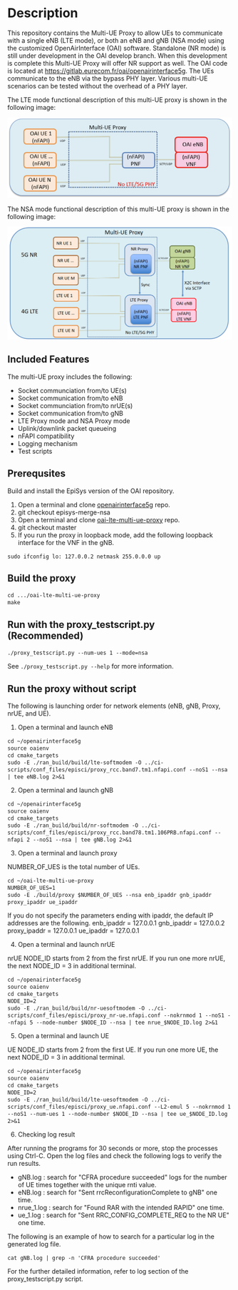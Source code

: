 # Description #

This repository contains the Multi-UE Proxy to allow UEs to communicate with a single eNB (LTE mode), or both an eNB and gNB (NSA mode) using the customized OpenAirInterface (OAI) software. Standalone (NR mode) is still under development in the OAI develop branch. When this development is complete this Multi-UE Proxy will offer NR support as well. The OAI code is located at https://gitlab.eurecom.fr/oai/openairinterface5g. The UEs communicate to the eNB via the bypass PHY layer. Various multi-UE scenarios can be tested without the overhead of a PHY layer.

The LTE mode functional description of this multi-UE proxy is shown in the following image:

![LTE Mode Open Source Proxy Functional Diagram](functional_diagram.png)

The NSA mode functional description of this multi-UE proxy is shown in the following image:

![NSA Mode Open Source Proxy Functional Diagram](functional_diagram_nsa_mode.png)

## Included Features ##

The multi-UE proxy includes the following:

- Socket communciation from/to UE(s)
- Socket communication from/to eNB
- Socket communciation from/to nrUE(s)
- Socket communication from/to gNB
- LTE Proxy mode and NSA Proxy mode
- Uplink/downlink packet queueing
- nFAPI compatibility
- Logging mechanism
- Test scripts

## Prerequsites ##

Build and install the EpiSys version of the OAI repository.

1. Open a terminal and clone [openairinterface5g](https://gitlab.eurecom.fr/oai/openairinterface5g.git) repo.
2. git checkout episys-merge-nsa
3. Open a terminal and clone [oai-lte-multi-ue-proxy](https://github.com/EpiSci/oai-lte-multi-ue-proxy.git) repo.
4. git checkout master
5. If you run the proxy in loopback mode, add the following loopback interface for the VNF in the gNB.

```shell
sudo ifconfig lo: 127.0.0.2 netmask 255.0.0.0 up
```


## Build the proxy ##

```shell
cd .../oai-lte-multi-ue-proxy
make
```

## Run with the proxy_testscript.py (Recommended) ##

```shell
./proxy_testscript.py --num-ues 1 --mode=nsa
```

See `./proxy_testscript.py --help` for more information.


## Run the proxy without script ##

The following is launching order for network elements (eNB, gNB, Proxy, nrUE, and UE).

1. Open a terminal and launch eNB

```shell
cd ~/openairinterface5g
source oaienv
cd cmake_targets
sudo -E ./ran_build/build/lte-softmodem -O ../ci-scripts/conf_files/episci/proxy_rcc.band7.tm1.nfapi.conf --noS1 --nsa | tee eNB.log 2>&1
```

2. Open a terminal and launch gNB

```shell
cd ~/openairinterface5g
source oaienv
cd cmake_targets
sudo -E ./ran_build/build/nr-softmodem -O ../ci-scripts/conf_files/episci/proxy_rcc.band78.tm1.106PRB.nfapi.conf --nfapi 2 --noS1 --nsa | tee gNB.log 2>&1
```

3. Open a terminal and launch proxy

NUMBER_OF_UES is the total number of UEs.

```shell
cd ~/oai-lte-multi-ue-proxy
NUMBER_OF_UES=1
sudo -E ./build/proxy $NUMBER_OF_UES --nsa enb_ipaddr gnb_ipaddr proxy_ipaddr ue_ipaddr
```

If you do not specify the parameters ending with ipaddr, the default IP addresses are the following.
enb_ipaddr = 127.0.0.1
gnb_ipaddr = 127.0.0.2
proxy_ipaddr = 127.0.0.1
ue_ipaddr = 127.0.0.1

4. Open a terminal and launch nrUE

nrUE NODE_ID starts from 2 from the first nrUE. If you run one more nrUE, the next NODE_ID = 3 in additional terminal.

```shell
cd ~/openairinterface5g
source oaienv
cd cmake_targets
NODE_ID=2
sudo -E ./ran_build/build/nr-uesoftmodem -O ../ci-scripts/conf_files/episci/proxy_nr-ue.nfapi.conf --nokrnmod 1 --noS1 --nfapi 5 --node-number $NODE_ID --nsa | tee nrue_$NODE_ID.log 2>&1
```

5. Open a terminal and launch UE

UE NODE_ID starts from 2 from the first UE. If you run one more UE, the next NODE_ID = 3 in additional terminal.

```shell
cd ~/openairinterface5g
source oaienv
cd cmake_targets
NODE_ID=2
sudo -E ./ran_build/build/lte-uesoftmodem -O ../ci-scripts/conf_files/episci/proxy_ue.nfapi.conf --L2-emul 5 --nokrnmod 1 --noS1 --num-ues 1 --node-number $NODE_ID --nsa | tee ue_$NODE_ID.log 2>&1
```

6. Checking log result

After running the programs for 30 seconds or more, stop the processes using Ctrl-C.
Open the log files and check the following logs to verify the run results.

- gNB.log : search for "CFRA procedure succeeded" logs for the number of UE times together with the unique rnti value.
- eNB.log : search for "Sent rrcReconfigurationComplete to gNB" one time.
- nrue_1.log : search for "Found RAR with the intended RAPID" one time.
- ue_1.log : search for "Sent RRC_CONFIG_COMPLETE_REQ to the NR UE" one time.

The following is an example of how to search for a particular log in the generated log file.

```shell
cat gNB.log | grep -n 'CFRA procedure succeeded'
```

For the further detailed information, refer to log section of the proxy_testscript.py script.
